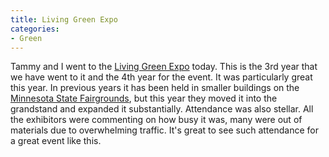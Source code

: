 ```yaml
---
title: Living Green Expo
categories:
- Green
---
```


Tammy and I went to the [Living Green Expo](http://www.livinggreen.org/) today. This is the 3rd year that we have went to it and the 4th year for the event. It was particularly great this year. In previous years it has been held in smaller buildings on the [Minnesota State Fairgrounds](http://www.mnstatefair.org/pages/nfe_main.html), but this year they moved it into the grandstand and expanded it substantially. Attendance was also stellar. All the exhibitors were commenting on how busy it was, many were out of materials due to overwhelming traffic. It's great to see such attendance for a great event like this.

